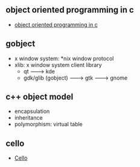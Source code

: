 ## object oriented programming in c

- [object oriented programming in c](http://ldeniau.web.cern.ch/ldeniau/oopc.html)

## gobject

- x window system: *nix window protocol
- xlib: x window system client library
  - qt ---> kde
  - gdk/glib (gobject) ---> gtk ---> gnome

## c++ object model

- encapsulation
- inheritance
- polymorphism: virtual table

## cello

- [Cello](https://github.com/orangeduck/Cello)
